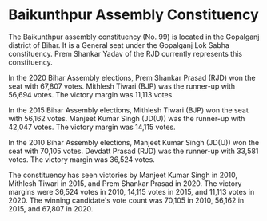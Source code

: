 # Baikunthpur Assembly Constituency

The Baikunthpur assembly constituency (No. 99) is located in the Gopalganj district of Bihar. It is a General seat under the Gopalganj Lok Sabha constituency. Prem Shankar Yadav of the RJD currently represents this constituency.

In the 2020 Bihar Assembly elections, Prem Shankar Prasad (RJD) won the seat with 67,807 votes. Mithlesh Tiwari (BJP) was the runner-up with 56,694 votes. The victory margin was 11,113 votes.

In the 2015 Bihar Assembly elections, Mithlesh Tiwari (BJP) won the seat with 56,162 votes. Manjeet Kumar Singh (JD(U)) was the runner-up with 42,047 votes. The victory margin was 14,115 votes.

In the 2010 Bihar Assembly elections, Manjeet Kumar Singh (JD(U)) won the seat with 70,105 votes. Devdatt Prasad (RJD) was the runner-up with 33,581 votes. The victory margin was 36,524 votes.

The constituency has seen victories by Manjeet Kumar Singh in 2010, Mithlesh Tiwari in 2015, and Prem Shankar Prasad in 2020. The victory margins were 36,524 votes in 2010, 14,115 votes in 2015, and 11,113 votes in 2020. The winning candidate's vote count was 70,105 in 2010, 56,162 in 2015, and 67,807 in 2020.
